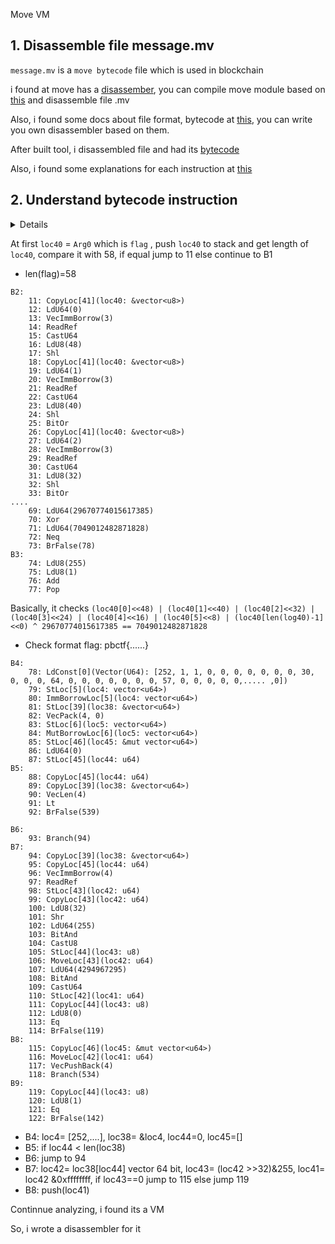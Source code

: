 Move VM

## 1. Disassemble file message.mv

`message.mv` is a `move bytecode` file which is used in blockchain

i found at move has a [disassember](https://github.com/move-language/move/tree/main/language/tools/move-disassembler), you can compile move module based on [this](https://github.com/movelanguage/move/blob/main/language/documentation/tutorial/README.md#Step0) and disassemble file .mv

Also, i found some docs about file format, bytecode at [this](https://github.com/move-language/move/issues/817), you can write you own disassembler based on them. 

After built tool, i disassembled file and had its [bytecode](https://github.com/Knightz1/CTF/blob/main/pbctf_2022/move_bytecode.txt)

Also, i found some explanations for each instruction at [this](https://diem-developers-components.netlify.app/papers/diem-move-a-language-with-programmable-resources/2020-05-26.pdf)

## 2. Understand bytecode instruction
<details>
```
B0:
	0: ImmBorrowLoc[0](Arg0: vector<u8>)
	1: StLoc[41](loc40: &vector<u8>)
	2: CopyLoc[41](loc40: &vector<u8>)
	3: VecLen(3)
	4: LdU64(58)
	5: Neq
	6: BrFalse(11)
B1:
	7: LdU8(255)
	8: LdU8(1)
	9: Add
	10: Pop
```
</details>

At first `loc40` = `Arg0` which is `flag` , push `loc40` to stack and get length of `loc40`, compare it with 58, if equal jump to 11 else continue to B1

- len(flag)=58

```
B2:
	11: CopyLoc[41](loc40: &vector<u8>)
	12: LdU64(0)
	13: VecImmBorrow(3)
	14: ReadRef
	15: CastU64
	16: LdU8(48)
	17: Shl
	18: CopyLoc[41](loc40: &vector<u8>)
	19: LdU64(1)
	20: VecImmBorrow(3)
	21: ReadRef
	22: CastU64
	23: LdU8(40)
	24: Shl
	25: BitOr
	26: CopyLoc[41](loc40: &vector<u8>)
	27: LdU64(2)
	28: VecImmBorrow(3)
	29: ReadRef
	30: CastU64
	31: LdU8(32)
	32: Shl
	33: BitOr
....
	69: LdU64(29670774015617385)
	70: Xor
	71: LdU64(7049012482871828)
	72: Neq
	73: BrFalse(78)
B3:
	74: LdU8(255)
	75: LdU8(1)
	76: Add
	77: Pop
```
Basically, it checks `(loc40[0]<<48) | (loc40[1]<<40) | (loc40[2]<<32) | (loc40[3]<<24) | (loc40[4]<<16) | (loc40[5]<<8) | (loc40[len(log40)-1]<<0) ^ 29670774015617385 == 7049012482871828`

- Check format flag: pbctf{......}

```
B4:
	78: LdConst[0](Vector(U64): [252, 1, 1, 0, 0, 0, 0, 0, 0, 0, 30, 0, 0, 0, 64, 0, 0, 0, 0, 0, 0, 0, 57, 0, 0, 0, 0, 0,..... ,0])
	79: StLoc[5](loc4: vector<u64>)
	80: ImmBorrowLoc[5](loc4: vector<u64>)
	81: StLoc[39](loc38: &vector<u64>)
	82: VecPack(4, 0)
	83: StLoc[6](loc5: vector<u64>)
	84: MutBorrowLoc[6](loc5: vector<u64>)
	85: StLoc[46](loc45: &mut vector<u64>)
	86: LdU64(0)
	87: StLoc[45](loc44: u64)
B5:
	88: CopyLoc[45](loc44: u64)
	89: CopyLoc[39](loc38: &vector<u64>)
	90: VecLen(4)
	91: Lt
	92: BrFalse(539)
	
B6:
	93: Branch(94)
B7:
	94: CopyLoc[39](loc38: &vector<u64>)
	95: CopyLoc[45](loc44: u64)
	96: VecImmBorrow(4)
	97: ReadRef
	98: StLoc[43](loc42: u64)
	99: CopyLoc[43](loc42: u64)
	100: LdU8(32)
	101: Shr
	102: LdU64(255)
	103: BitAnd
	104: CastU8
	105: StLoc[44](loc43: u8)
	106: MoveLoc[43](loc42: u64)
	107: LdU64(4294967295)
	108: BitAnd
	109: CastU64
	110: StLoc[42](loc41: u64)
	111: CopyLoc[44](loc43: u8)
	112: LdU8(0)
	113: Eq
	114: BrFalse(119)
B8:
	115: CopyLoc[46](loc45: &mut vector<u64>)
	116: MoveLoc[42](loc41: u64)
	117: VecPushBack(4)
	118: Branch(534)
B9:
	119: CopyLoc[44](loc43: u8)
	120: LdU8(1)
	121: Eq
	122: BrFalse(142)
```

- B4: loc4= [252,....], loc38= &loc4, loc44=0, loc45=[]
- B5: if loc44 < len(loc38)
- B6: jump to 94
- B7: loc42= loc38[loc44] vector 64 bit, loc43= (loc42 >>32)&255, loc41= loc42 &0xffffffff, if loc43==0 jump to 115 else jump 119
- B8: push(loc41)

Continnue analyzing, i found its a VM

So, i wrote a disassembler for it 









